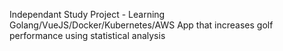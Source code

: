 Independant Study Project - Learning Golang/VueJS/Docker/Kubernetes/AWS
App that increases golf performance using statistical analysis
